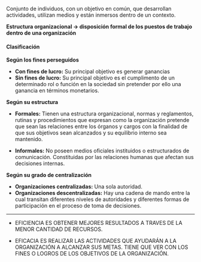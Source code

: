 Conjunto de individuos, con un objetivo en común, que desarrollan actividades, utilizan medios y están inmersos dentro de un contexto.

**Estructura organizacional → disposición formal de los puestos de trabajo dentro de una organización**
#### Clasificación

**Según los fines perseguidos**
- **Con fines de lucro:** Su principal objetivo es generar ganancias
- **Sin fines de lucro:** Su principal objetivo es el cumplimento de un determinado rol o función en la sociedad sin pretender por ello una ganancia en términos monetarios.

**Según su estructura**
- **Formales:** Tienen una estructura organizacional, normas y reglamentos, rutinas y procedimientos que expresan como la organización pretende que sean las relaciones entre los órganos y cargos con la finalidad de que sus objetivos sean alcanzados y su equilibrio interno sea mantenido.

- **Informales:** No poseen medios oficiales instituidos o estructurados de comunicación. Constituidas por las relaciones humanas que afectan sus decisiones internas.

**Según su grado de centralización**
- **Organizaciones centralizadas:** Una sola autoridad.
- **Organizaciones descentralizadas:** Hay una cadena de mando entre la cual transitan diferentes niveles de autoridades y diferentes formas de participación en el proceso de toma de decisiones.

---
- EFICIENCIA ES OBTENER MEJORES RESULTADOS A TRAVES DE LA MENOR CANTIDAD DE RECURSOS.

- EFICACIA ES REALIZAR LAS ACTIVIDADES QUE AYUDARÁN A LA ORGANIZACIÓN A ALCANZAR SUS METAS. TIENE QUE VER CON LOS FINES O LOGROS DE LOS OBJETIVOS DE LA ORGANIZACIÓN.